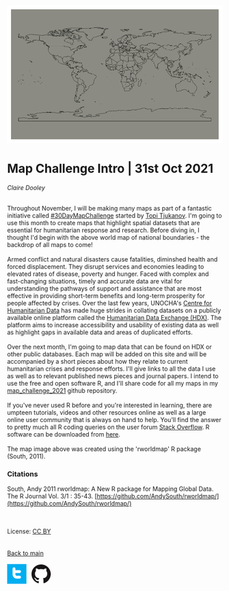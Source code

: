 
![map0](/maps/map0_post.png)


# Map Challenge Intro | 31st Oct 2021

*Claire Dooley* <br />
<br />

Throughout November, I will be making many maps as part of a fantastic initiative called [#30DayMapChallenge](https://twitter.com/search?q=%2330DayMapChallenge&src=hashtag_click) started by [Topi Tjukanov](https://twitter.com/tjukanov). I'm going to use this month to create maps that highlight spatial datasets that are essential for humanitarian response and research. Before diving in, I thought I'd begin with the above world map of national boundaries - the backdrop of all maps to come! <br />
<br />
Armed conflict and natural disasters cause fatalities, diminshed health and forced displacement. They disrupt services and economies leading to elevated rates of disease, poverty and hunger. Faced with complex and fast-changing situations, timely and accurate data are vital for understanding the pathways of support and assistance that are most effective in providing short-term benefits and long-term prosperity for people affected by crises. Over the last few years, UNOCHA's [Centre for Humanitarian Data](https://centre.humdata.org) has made huge strides in collating datasets on a publicly available online platform called the [Humanitarian Data Exchange (HDX)](https://data.humdata.org/). The platform aims to increase accessibility and usability of existing data as well as highlight gaps in available data and areas of duplicated efforts. <br />
<br />
Over the next month, I'm going to map data that can be found on HDX or other public databases. Each map will be added on this site and will be accompanied by a short pieces about how they relate to current humanitarian crises and response efforts. I'll give links to all the data I use as well as to relevant published news pieces and journal papers. I intend to use the free and open software R, and I'll share code for all my maps in my [map_challenge_2021](https://github.com/cadooley/map_challenge_2021) github repository. <br />
<br />
If you've never used R before and you're interested in learning, there are umpteen tutorials, videos and other resources online as well as a large online user community that is always on hand to help. You'll find the answer to pretty much all R coding queries on the user forum [Stack Overflow](https://stackoverflow.com/questions/tagged/r). R software can be downloaded from [here](https://cran.r-project.org/index.html). <br />
<br />
The map image above was created using the 'rworldmap' R package (South, 2011).
<br />
### Citations
South, Andy 2011 rworldmap: A New R package for Mapping Global Data. The R Journal Vol. 3/1 : 35-43. [https://github.com/AndySouth/rworldmap/](https://github.com/AndySouth/rworldmap/)
<br /> <br /> <br /> 

License: [CC BY](https://creativecommons.org/licenses/by/4.0/) <br />
<br /> <br />
[Back to main](https://cadooley.github.io/)
<br /> <br />
[![twitter](/maps/twitter_t_logo_small.png)](https://twitter.com/Claire_Dooley)
&nbsp;
[![github](/maps/GitHub-Mark-64px_small.png)](https://github.com/cadooley)
